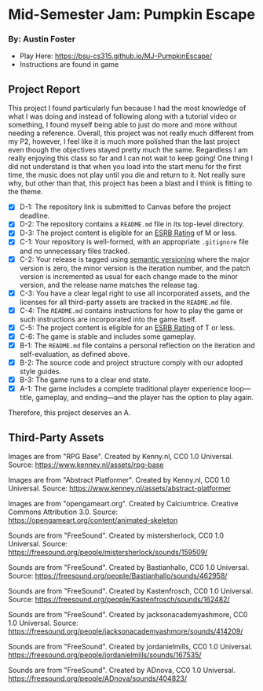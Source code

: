 # Mid-Semester Jam: Pumpkin Escape
### By: Austin Foster
* Play Here: https://bsu-cs315.github.io/MJ-PumpkinEscape/
* Instructions are found in game

## Project Report
This project I found particularly fun because I had the most knowledge of what I was doing and instead of following along with a tutorial video or something, I found myself being able to just do more and more without needing a reference. Overall, this project was not really much different from my P2, however, I feel like it is much more polished than the last project even though the objectives stayed pretty much the same. Regardless I am really enjoying this class so far and I can not wait to keep going! One thing I did not understand is that when you load into the start menu for the first time, the music does not play until you die and return to it. Not really sure why, but other than that, this project has been a blast and I think is fitting to the theme.

- [X] D-1: The repository link is submitted to Canvas before the project deadline.
- [X] D-2: The repository contains a <code>README.md</code> file in its top-level directory.
- [X] D-3: The project content is eligible for an <a href="https://www.esrb.org/ratings-guide/">ESRB Rating</a> of M or less.
- [X] C-1: Your repository is well-formed, with an appropriate <code>.gitignore</code> file and no unnecessary files tracked.
- [X] C-2: Your release is tagged using <a href="https://semver.org/">semantic versioning</a> where the major version is zero, the minor version is the iteration number, and the patch version is incremented as usual for each change made to the minor version, and the release name matches the release tag.
- [X] C-3: You have a clear legal right to use all incorporated assets, and the licenses for all third-party assets are tracked in the <code>README.md</code> file.
- [X] C-4: The <code>README.md</code> contains instructions for how to play the game or such instructions are incorporated into the game itself.
- [X] C-5: The project content is eligible for an <a href="https://www.esrb.org/ratings-guide/">ESRB Rating</a> of T or less.
- [X] C-6: The game is stable and includes some gameplay.
- [X] B-1: The <code>README.md</code> file contains a personal reflection on the iteration and self-evaluation, as defined above.
- [X] B-2: The source code and project structure comply with our adopted style guides.
- [X] B-3: The game runs to a clear end state.
- [X] A-1: The game includes a complete traditional player experience loop&mdash;title, gameplay, and ending&mdash;and the player has the option to play again.

Therefore, this project deserves an A.

## Third-Party Assets
Images are from "RPG Base". Created by Kenny.nl, CC0 1.0 Universal.
Source: https://www.kenney.nl/assets/rpg-base

Images are from "Abstract Platformer". Created by Kenny.nl, CC0 1.0 Universal.
Source: https://www.kenney.nl/assets/abstract-platformer

Images are from "opengameart.org". Created by Calciumtrice. Creative Commons Attribution 3.0.
Source: https://opengameart.org/content/animated-skeleton

Sounds are from "FreeSound". Created by mistersherlock, CC0 1.0 Universal. 
Source: https://freesound.org/people/mistersherlock/sounds/159509/

Sounds are from "FreeSound". Created by Bastianhallo, CC0 1.0 Universal. 
Source: https://freesound.org/people/Bastianhallo/sounds/462958/

Sounds are from "FreeSound". Created by Kastenfrosch, CC0 1.0 Universal.
Source: https://freesound.org/people/Kastenfrosch/sounds/162482/

Sounds are from "FreeSound". Created by jacksonacademyashmore, CC0 1.0 Universal.
Source: https://freesound.org/people/jacksonacademyashmore/sounds/414209/

Sounds are from "FreeSound". Created by jordanielmills, CC0 1.0 Universal.
https://freesound.org/people/jordanielmills/sounds/167535/

Sounds are from "FreeSound". Created by ADnova, CC0 1.0 Universal.
https://freesound.org/people/ADnova/sounds/404823/
